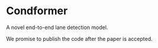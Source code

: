 # Condformer

A novel end-to-end lane detection model.

We promise to publish the code after the paper is accepted.
